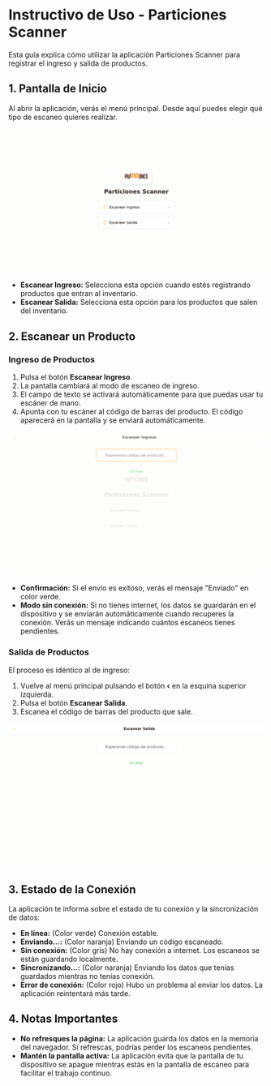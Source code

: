 # Instructivo de Uso - Particiones Scanner

Esta guía explica cómo utilizar la aplicación Particiones Scanner para registrar el ingreso y salida de productos.

## 1. Pantalla de Inicio

Al abrir la aplicación, verás el menú principal. Desde aquí puedes elegir qué tipo de escaneo quieres realizar.

![Menú Principal](instructivo-assets/menu.png)

- **Escanear Ingreso:** Selecciona esta opción cuando estés registrando productos que entran al inventario.
- **Escanear Salida:** Selecciona esta opción para los productos que salen del inventario.

## 2. Escanear un Producto

### Ingreso de Productos

1. Pulsa el botón **Escanear Ingreso**.
2. La pantalla cambiará al modo de escaneo de ingreso.
3. El campo de texto se activará automáticamente para que puedas usar tu escáner de mano.
4. Apunta con tu escáner al código de barras del producto. El código aparecerá en la pantalla y se enviará automáticamente.

![Pantalla de Ingreso](instructivo-assets/ingreso.png)

- **Confirmación:** Si el envío es exitoso, verás el mensaje "Enviado" en color verde.
- **Modo sin conexión:** Si no tienes internet, los datos se guardarán en el dispositivo y se enviarán automáticamente cuando recuperes la conexión. Verás un mensaje indicando cuántos escaneos tienes pendientes.

### Salida de Productos

El proceso es idéntico al de ingreso:

1. Vuelve al menú principal pulsando el botón **‹** en la esquina superior izquierda.
2. Pulsa el botón **Escanear Salida**.
3. Escanea el código de barras del producto que sale.

![Pantalla de Salida](instructivo-assets/salida.png)

## 3. Estado de la Conexión

La aplicación te informa sobre el estado de tu conexión y la sincronización de datos:

- **En línea:** (Color verde) Conexión estable.
- **Enviando...:** (Color naranja) Enviando un código escaneado.
- **Sin conexión:** (Color gris) No hay conexión a internet. Los escaneos se están guardando localmente.
- **Sincronizando...:** (Color naranja) Enviando los datos que tenías guardados mientras no tenías conexión.
- **Error de conexión:** (Color rojo) Hubo un problema al enviar los datos. La aplicación reintentará más tarde.

## 4. Notas Importantes

- **No refresques la página:** La aplicación guarda los datos en la memoria del navegador. Si refrescas, podrías perder los escaneos pendientes.
- **Mantén la pantalla activa:** La aplicación evita que la pantalla de tu dispositivo se apague mientras estás en la pantalla de escaneo para facilitar el trabajo continuo.
